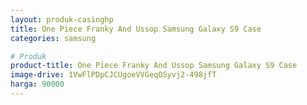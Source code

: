 ```yaml
---
layout: produk-casinghp
title: One Piece Franky And Ussop Samsung Galaxy S9 Case
categories: samsung

# Produk
product-title: One Piece Franky And Ussop Samsung Galaxy S9 Case
image-drive: 1VwFlPDpCJCUgoeVVGeqOSyvj2-498jfT
harga: 90000
---
```

